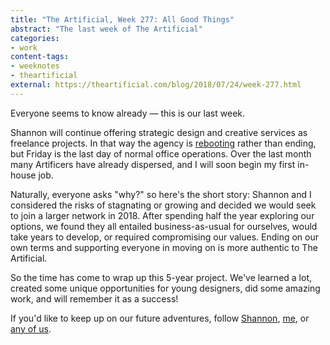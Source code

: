 ```yaml
---
title: "The Artificial, Week 277: All Good Things"
abstract: "The last week of The Artificial"
categories:
- work
content-tags:
- weeknotes
- theartificial
external: https://theartificial.com/blog/2018/07/24/week-277.html
---
```


Everyone seems to know already — this is our last week.

Shannon will continue offering strategic design and creative services as freelance projects. In that way the agency is [rebooting](https://artificial.design/) rather than ending, but Friday is the last day of normal office operations. Over the last month many Artificers have already dispersed, and I will soon begin my first in-house job.

Naturally, everyone asks "why?" so here's the short story: Shannon and I considered the risks of stagnating or growing and decided we would seek to join a larger network in 2018. After spending half the year exploring our options, we found they all entailed business-as-usual for ourselves, would take years to develop, or required compromising our values. Ending on our own terms and supporting everyone in moving on is more authentic to The Artificial.

So the time has come to wrap up this 5-year project. We've learned a lot, created some unique opportunities for young designers, did some amazing work, and will remember it as a success!

If you'd like to keep up on our future adventures, follow [Shannon](https://shannonethomas.com/), [me](https://hans.gerwitz.com/), or [any of us](https://theartificial.com/people/).
